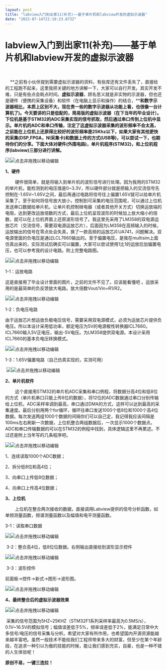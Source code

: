 ```yaml
---
layout: post
title: "labview入门到出家11(补充)——基于单片机和labview开发的虚拟示波器"
date: "2022-07-14T21:18:23.873Z"
---
```

labview入门到出家11(补充)——基于单片机和labview开发的虚拟示波器
=========================================

​

    **之前有小伙伴提到需要虚拟示波器的资料，有些库还有文件丢失了，直接给的工程跑不起来，这里我把关键的地方讲解一下，大家可以自行开发。其实开发不难，只是有些点会耗点时间。****虚拟示波器****，顾名思义就是非实物的示波器，但也还是硬件（便携的采集设备）和软件（在电脑上显示和操作）的结合，****和数字示波器相比，本质上区别不大，现在贵一些的数字示波器从功能上看，也很像一台计算机了)。今天要讲的只是低配的，简易版的虚拟示波器（在下当年的毕业设计）。下位机是基于STM32的ADC采集实现的信号抓取，然后通过串口传到上位机中显示。单片机的ADC和串口传输，注定了这虚拟示波器采集的波形频率不会太高，之前能在上位机上还原得比较好的波形频率是25Khz以下，如果大家有其他更快的采集(DSP,FPGA，NI采集卡)和数据上传的方式(USB等)，可以尝试一下，也期待你们的分享。下面大体对硬件(外围电路)，单片机程序(STM32)，和上位机程序(labview)三部分进行讲解。**

![](https://img-blog.csdnimg.cn/d5b7411fa9a8439385568126158de3f6.png)![](https://img2022.cnblogs.com/blog/2283375/202207/2283375-20220714195728230-1760774956.gif "点击并拖拽以移动")​编辑

**1、硬件**

        硬件很简单，就是将输入到单片机的波形信号进行处理。因为我用的STM32的单片机，能检测到的电压值是0~3.3V，所以硬件部分就是把输入的交流信号先控制在-1.65V~1.65V之间，最后再通过电路将信号往上偏置1.65V就可以给单片机采集了。至于如何将信号放大放小，控制到可采集的电压范围呢，可以通过上位机发送串口数据给单片机，让单片机控制继电器（或者其他开关方式）切换运放端的电阻，达到更改运放倍数的方式，最后上位机呈现波形的时候加上放大缩小的倍数，就可以在上位机界面上还原波形信号了。我这里先采用了LM358的双电源运放芯片（交流信号，需要双电源运放芯片），后面因为LM358在高频输入的时候，运放输出的信号在零点处会失真，换了一款高频的运放芯片UA741，问题解决。双电源里面的负电压是通过LCL7660输出的。至于偏置电压，是我在multisim上面仿真出来的，实际测试后确实可以偏置，大家可以尝试使用1比1的运放后加偏置电压，也可以参考我的设计电路。附上完整电路图。

![](https://img-blog.csdnimg.cn/5a599a955d2c44eb8bb16f830556f526.jpeg)![](https://img2022.cnblogs.com/blog/2283375/202207/2283375-20220714195728230-1760774956.gif "点击并拖拽以移动")​编辑

1-1：运放电路

这是直接用了毕业设计里面的图片，之前的文件不见了。应该能看懂吧 。运放采用的是最简单的负反馈放大电路。放大倍数Vout/Vin=R1/R2。

![](https://img-blog.csdnimg.cn/6959682288a9414ab7e6f6a9d6124105.jpeg)![](https://img2022.cnblogs.com/blog/2283375/202207/2283375-20220714195728230-1760774956.gif "点击并拖拽以移动")​编辑

1-2：负电压电路

由于运放芯片想运放负极电压信号，需要采用双电源模式，必须为运放芯片提供负电压。所以本设计采用低功率，额定电压为5V的电源极性转换器ICL7660。ICL7660输入5V正电压，输出-5V电压。为LM358提供双电源。本设计采用ICL7660的基本负电压转换模式。

![](https://img-blog.csdnimg.cn/4b9adf511212459182ed841d2edb493c.png)![](https://img2022.cnblogs.com/blog/2283375/202207/2283375-20220714195728230-1760774956.gif "点击并拖拽以移动")​编辑

1-3：1.65V偏置电路（自己仿真实现的，实测可用）

 ![](https://img-blog.csdnimg.cn/41ee714bb7eb4323ae9240cfa500ec01.png)![](https://img2022.cnblogs.com/blog/2283375/202207/2283375-20220714195728230-1760774956.gif "点击并拖拽以移动")​编辑

**2、单片机软件**

        这个直接用STM32的单片机ADC采集和串口例程，将数据分高4位和低8位的方式（单片机串口只能上传8位的数据），将12位的ADC数据通过串口分别传输给上位机，ADC采样率调到最高，串口通过DMA的方式，这样可以达到最高的采集速度。最后分别用两个for循环，循环往串口发送1000个低8位和1000个高4位数据。每次发送两组1000个数据的间隔你们可以自己定，我记得我应该间隔是100ms左右刷新一次数据，上位机整合两组数据后，一次显示1000个数据点。ADC和串口传输数据的可以在STM32的例程中找到，具体逻辑这里不再累述。不过还是附上当年写的几条程序吧。

![](https://img-blog.csdnimg.cn/5b688e65dfec4706aec42ee19536304f.png)![](https://img2022.cnblogs.com/blog/2283375/202207/2283375-20220714195728230-1760774956.gif "点击并拖拽以移动")​编辑

1、连续读取1000个ADC数据；

2、拆分低8位和高4位；

3、向串口上传低8位数据；

4、向串口上传高4位数据；

**3、上位机**

        上位机在整合两次接收的数据，直接调用Labview提供的信号分析函数，如单频测量函数，频谱测量函数以及幅值和电平测量函数。

3-1：读取串口数据

![](https://img-blog.csdnimg.cn/c0bcad84d93f49ce8a2634813fb26c67.png)![](https://img2022.cnblogs.com/blog/2283375/202207/2283375-20220714195728230-1760774956.gif "点击并拖拽以移动")​编辑

 3-2：整合高4位，低8位位数据。右侧输出直接给到波形显示控件

![](https://img-blog.csdnimg.cn/57fff312bf1f4956874caf890a467a6e.png)![](https://img2022.cnblogs.com/blog/2283375/202207/2283375-20220714195728230-1760774956.gif "点击并拖拽以移动")​编辑

 3-3：波形控件

前面板->控件->新式->图形->波形图。

![](https://img-blog.csdnimg.cn/bd017f82fdd844089c22c9f997e10508.png)![](https://img2022.cnblogs.com/blog/2283375/202207/2283375-20220714195728230-1760774956.gif "点击并拖拽以移动")​编辑

**4、最终整合后的虚拟示波器效果**

![](https://img-blog.csdnimg.cn/55f6fd77aa384e7bbb15e684eb6beea9.png)![](https://img2022.cnblogs.com/blog/2283375/202207/2283375-20220714195728230-1760774956.gif "点击并拖拽以移动")​编辑

 采集的信号范围为5HZ~25KHZ（STM32F1系列采样率最高为0.5MS/s），0.1V~16.5V的模拟信号；幅值误差低于5%，频率误差低于2%，能满足日常中大多信号/电压的信号采集与分析。希望对大家有所作用，也希望国内开源资源能越来越丰富吧。虽然一般技术不能给我们工程师带来多大的财富，但至少在某个年龄段，在追求一种引以为傲的技能的时候，能让我们感到充实，自豪，也是一种不错的人生体验呢！

**原创不易，一键三连拉！**

  

​